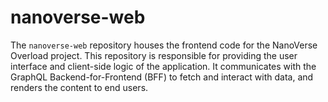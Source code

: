 # nanoverse-web
The `nanoverse-web` repository houses the frontend code for the NanoVerse Overload project. This repository is responsible for providing the user interface and client-side logic of the application. It communicates with the GraphQL Backend-for-Frontend (BFF) to fetch and interact with data, and renders the content to end users.
